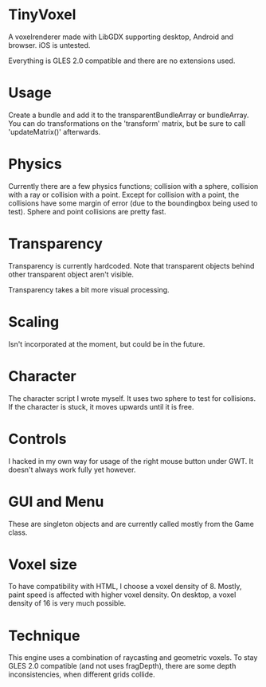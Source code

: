 TinyVoxel
=========

A voxelrenderer made with LibGDX supporting desktop, Android and browser. iOS is untested.

Everything is GLES 2.0 compatible and there are no extensions used.

Usage
=====
Create a bundle and add it to the transparentBundleArray or bundleArray. You can do transformations on the 'transform' matrix, 
but be sure to call 'updateMatrix()' afterwards.

Physics
=======
Currently there are a few physics functions; collision with a sphere, collision with a ray or collision with a point. 
Except for collision with a point, the collisions have some margin of error (due to the boundingbox being used to test).
Sphere and point collisions are pretty fast.

Transparency
============
Transparency is currently hardcoded. Note that transparent objects behind other transparent object aren't visible. 

Transparency takes a bit more visual processing.

Scaling
=======
Isn't incorporated at the moment, but could be in the future.

Character
=========
The character script I wrote myself. It uses two sphere to test for collisions. If the character is stuck, it moves upwards 
until it is free.

Controls
========
I hacked in my own way for usage of the right mouse button under GWT. It doesn't always work fully yet however.

GUI and Menu
============
These are singleton objects and are currently called mostly from the Game class.

Voxel size
==========
To have compatibility with HTML, I choose a voxel density of 8. Mostly, paint speed is affected with higher voxel density. 
On desktop, a voxel density of 16 is very much possible.

Technique
=========
This engine uses a combination of raycasting and geometric voxels. To stay GLES 2.0 compatible (and not uses fragDepth), 
there are some depth inconsistencies, when different grids collide.
